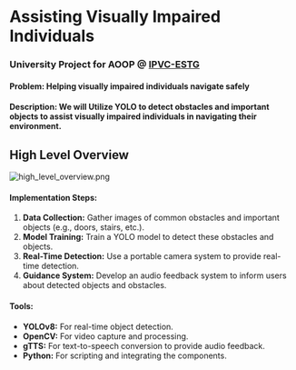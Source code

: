 # Assisting Visually Impaired Individuals
### University Project for AOOP @ [IPVC-ESTG](https://www.ipvc.pt/estg/)

#### Problem: Helping visually impaired individuals navigate safely

#### Description: We will Utilize YOLO to detect obstacles and important objects to assist visually impaired individuals in navigating their environment.

## High Level Overview
![high_level_overview.png](https://github.com/carlosmacho/AOOP-CP3/blob/master/high_level_overview.png)
#### Implementation Steps:

1. **Data Collection:** Gather images of common obstacles and important objects (e.g., doors, stairs, etc.).
2. **Model Training:** Train a YOLO model to detect these obstacles and objects.
3. **Real-Time Detection:** Use a portable camera system to provide real-time detection.
4. **Guidance System:** Develop an audio feedback system to inform users about detected objects and obstacles.

#### Tools:

- **YOLOv8:** For real-time object detection.
- **OpenCV:** For video capture and processing.
- **gTTS:** For text-to-speech conversion to provide audio feedback.
- **Python:** For scripting and integrating the components.
